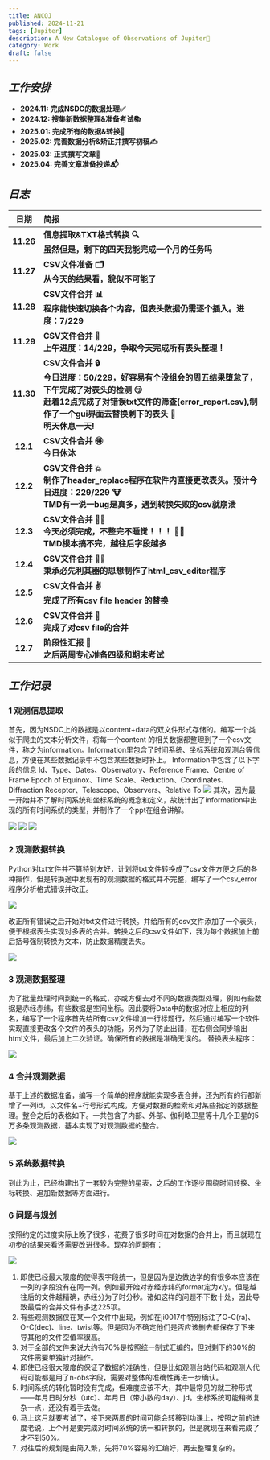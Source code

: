 ```yaml
---
title: ANCOJ
published: 2024-11-21
tags: [Jupiter]
description: A New Catalogue of Observations of Jupiter🌌
category: Work
draft: false
---
```


## ***工作安排***

- **2024.11: 完成NSDC的数据处理✅**
- **2024.12: 搜集新数据整理&准备考试📚**
- **2025.01: 完成所有的数据&转换🔄**
- **2025.02: 完善数据分析&矫正并撰写初稿✍**
- **2025.03: 正式撰写文章📄**
- **2025.04: 完善文章准备投递📬**

## ***日志***

| **日期**  | **简报**                                                     |
| :-------: | :----------------------------------------------------------- |
| **11.26** | **信息提取&TXT格式转换 🔍<br>虽然但是，剩下的四天我能完成一个月的任务吗** |
| **11.27** | **CSV文件准备 🗂️<br> 从今天的结果看，貌似不可能了**           |
| **11.28** | **CSV文件合并 📊<br>程序能快速切换各个内容，但表头数据仍需逐个插入。进度：7/229** |
| **11.29** | **CSV文件合并 🔄<br>上午进度：14/229，争取今天完成所有表头整理！** |
| **11.30** | **CSV文件合并 🔒<br>今日进度：50/229，好容易有个没组会的周五结果堕怠了，下午完成了对表头的检测 😏<br>赶着12点完成了对错误txt文件的筛查(error_report.csv),制作了一个gui界面去替换剩下的表头 💫<br>明天休息一天!** |
| **12.1**  | **CSV文件合并 🉐<br>今日休沐**                                |
| **12.2**  | **CSV文件合并 💥<br>制作了header_replace程序在软件内直接更改表头。预计今日进度：229/229 🐮<br>TMD有一说一bug是真多，遇到转换失败的csv就崩溃** |
| **12.3**  | **CSV文件合并 🐱‍🚀<br>今天必须完成，不整完不睡觉！！！ 🤦‍♂️<br>TMD根本搞不完，越往后字段越多** |
| **12.4**  | **CSV文件合并 🤷‍♂️<br/>秉承必先利其器的思想制作了html_csv_editer程序** |
| **12.5**  | **CSV文件合并 ✌<br/>完成了所有csv file header 的替换**       |
| **12.6**  | **CSV文件合并 🐒<br/>完成了对csv file的合并**                 |
| **12.7**  | **阶段性汇报 🧳<br/>之后两周专心准备四级和期末考试**          |

## ***工作记录***

### 1 观测信息提取
首先，因为NSDC上的数据是以content+data的双文件形式存储的。编写一个类似于爬虫的文本分析文件，将每一个content 的相关数据都整理到了一个csv文件，称之为information。Information里包含了时间系统、坐标系统和观测台等信息，方便在某些数据记录中不包含某些数据时补上。
Information中包含了以下字段的信息
Id、Type、Dates、Observatory、Reference Frame、Centre of Frame
Epoch of Equinox、Time Scale、Reduction、Coordinates、Diffraction
Receptor、Telescope、Observers、Relative To
![](./image1.png)
其次，因为最一开始并不了解时间系统和坐标系统的概念和定义，故统计出了information中出现的所有时间系统的类型，并制作了一个ppt在组会讲解。

![](./image2.png)
![](./image3.png)
![](./image4.png)

### 2 观测数据转换

Python对txt文件并不算特别友好，计划将txt文件转换成了csv文件方便之后的各种操作，但是转换途中发现有的观测数据的格式并不完整，编写了一个csv_error程序分析格式错误并改正。

![](./image5.png)

改正所有错误之后开始对txt文件进行转换。并给所有的csv文件添加了一个表头，便于根据表头实现对多表的合并。转换之后的csv文件如下，我为每个数据加上前后括号强制转换为文本，防止数据精度丢失。

![](./image6.png)

### 3 观测数据整理

为了批量处理时间到统一的格式，亦或方便去对不同的数据类型处理，例如有些数据是赤经赤纬，有些数据是空间坐标。因此要将Data中的数据对应上相应的列名，编写了一个程序首先给所有csv文件增加一行标题行，然后通过编写一个软件实现直接更改各个文件的表头的功能，另外为了防止出错，在右侧会同步输出html文件，最后加上二次验证。确保所有的数据是准确无误的。
替换表头程序：

![](./image7.png)

### 4 合并观测数据

基于上述的数据准备，编写一个简单的程序就能实现多表合并，还为所有的行都新增了一列id，以文件名+行号形式构成，方便对数据的检索和对某些指定的数据整理。整合之后的表格如下。一共包含了内部、外部、伽利略卫星等十几个卫星的5万多条观测数据，基本实现了对观测数据的整合。

![](./image8.png)

### 5 系统数据转换

到此为止，已经构建出了一套较为完整的星表，之后的工作逐步围绕时间转换、坐标转换、追加新数据等方面进行。

### 6 问题与规划

按照约定的进度实际上晚了很多，花费了很多时间在对数据的合并上，而且就现在初步的结果来看还需要改进很多。现存的问题有：

![](image9.png)

1. 即使已经最大限度的使得表字段统一，但是因为是边做边学的有很多本应该在一列的字段没有在同一列。例如最开始对赤经赤纬的format定为x/y。但是越往后的文件越精确，赤经分为了时分秒。诸如这样的问题不下数十处，因此导致最后的合并文件有多达225项。
2. 有些观测数据仅在某一个文件中出现，例如在ji0017中特别标注了O-C(ra)、O-C(dec)、line、twist等。但是因为不确定他们是否应该删去都保存了下来导其他的文件空值率很高。
3. 对于全部的文件来说大约有70%是按照统一制式汇编的，但对剩下的30%的文件需要单独针对操作。
4. 即使已经很大限度的保证了数据的准确性，但是比如观测台站代码和观测人代码可能都是用了n-obs字段，需要对整体的准确性再进一步确认。
5. 时间系统的转化暂时没有完成，但难度应该不大，其中最常见的就三种形式——年月日时分秒（utc）、年月日（带小数的day）、jd。坐标系统可能稍微复杂一点，还没有着手去做。
6. 马上这月就要考试了，接下来两周的时间可能会转移到功课上，按照之前的进度老说，上个月是要完成对时间系统的统一和转换的，但是就现在来看完成了才不到50%。
7. 对往后的规划是由简入繁，先将70%容易的汇编好，再去整理复杂的。
